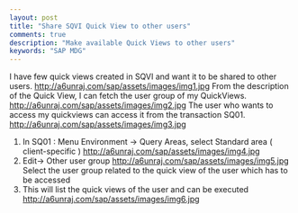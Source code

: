 ```yaml
---
layout: post
title: "Share SQVI Quick View to other users"
comments: true
description: "Make available Quick Views to other users"
keywords: "SAP MDG"
---
```


I have few quick views created in SQVI and want it to be shared to other users.
http://a6unraj.com/sap/assets/images/img1.jpg
From the description of the Quick View, I can fetch the user group of my QuickViews.
http://a6unraj.com/sap/assets/images/img2.jpg
The user who wants to access my quickviews can access it from the transaction SQ01.
http://a6unraj.com/sap/assets/images/img3.jpg

1) In SQ01 : Menu Environment -> Query Areas, select Standard area ( client-specific )
http://a6unraj.com/sap/assets/images/img4.jpg
2) Edit-> Other user group
http://a6unraj.com/sap/assets/images/img5.jpg
Select the user group related to the quick view of the  user which has to be accessed
3) This will list the quick views of the user and can be executed
http://a6unraj.com/sap/assets/images/img6.jpg